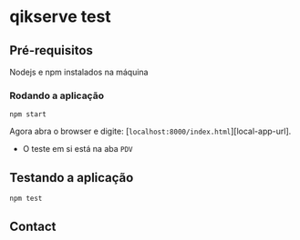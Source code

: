 # qikserve test

## Pré-requisitos

Nodejs e npm instalados na máquina

### Rodando a aplicação

```
npm start
```

Agora abra o browser e digite: [`localhost:8000/index.html`][local-app-url].

* O teste em si está na aba `PDV`


## Testando a aplicação

```
npm test
```

## Contact

[facebook]: https://web.facebook.com/lucasnunes.lbn
[linkedin]: https://www.linkedin.com/in/lucasnunes-lbn/
